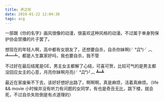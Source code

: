 ```yaml
---
title: 声之形
date: 2019-01-22 12:04:38
tags: acg
---
```


一部跟《你的名字》画风很像的动漫，很喜欢这种风格的动漫。不过属于单身狗保护协会禁播的片子罢了。

想现在的年轻人啊，高中都有女朋友了，还想要自杀，自杀你妹啊(╯°Д°)╯︵ ┻━┻，都是人生赢家好吗，我也要自杀，我不管

不过好在最后结尾是GE，男主女主都解了心结，可喜可贺，比较可气的是男主都没回应女主的心意，月亮你妹啊月亮(╯°Д°)╯︵ ┻━┻

最近在家废柴不下去，该好好想好出路了，啊啊啊，真是麻烦，活着真麻烦。（life && movie 小时候并没有听力有问题的女同学，有也是奇丑无比，跳下楼，就会死，不过自杀失败倒是有点道理的）
